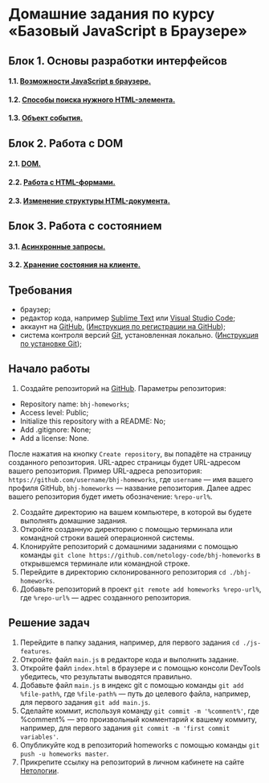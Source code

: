 # Домашние задания по курсу «Базовый JavaScript в Браузере»

## Блок 1. Основы разработки интерфейсов

#### 1.1. [Возможности JavaScript в браузере.](./js-features/)  

#### 1.2. [Способы поиска нужного HTML-элемента.](./element-search/)

#### 1.3. [Объект события.](./event-object/)

## Блок 2. Работа с DOM

#### 2.1. [DOM.](./dom/)

#### 2.2. [Работа с HTML-формами.](./html-forms/)

#### 2.3. [Изменение структуры HTML-документа.](./document-structure/)

## Блок 3. Работа с состоянием

#### 3.1. [Асинхронные запросы.](./async-requests/)

#### 3.2. [Хранение состояния на клиенте.](./client-state)

## Требования

* браузер;
* редактор кода, например [Sublime Text][1] или [Visual Studio Code][2];
* аккаунт на [GitHub.][0] ([Инструкция по регистрации на GitHub][3]);
* система контроля версий [Git][4], установленная локально. ([Инструкция по установке Git][5]);

## Начало работы

1. Создайте репозиторий на [GitHub][0]. Параметры репозитория:
* Repository name: `bhj-homeworks`;
* Access level: Public;
* Initialize this repository with a README: No;
* Add .gitignore: None;
* Add a license: None.

После нажатия на кнопку `Create repository`, вы попадёте на страницу созданного репозитория.
URL-адрес страницы будет URL-адресом вашего репозитория.
Пример URL-адреса репозитория: `https://github.com/username/bhj-homeworks`, где `username` — имя вашего профиля GitHub, `bhj-homeworks` — название репозитория. Далее адрес вашего репозитория будет иметь обозначение: `%repo-url%`.

2. Создайте директорию на вашем компьютере, в которой вы будете выполнять домашние задания.
3. Откройте созданную директорию с помощью терминала или командной строки вашей операционной системы.
4. Клонируйте репозиторий с домашними заданиями с помощью команды `git clone https://github.com/netology-code/bhj-homeworks` в открывшемся терминале или командной строке.
5. Перейдите в директорию склонированного репозитория `cd ./bhj-homeworks`.
6. Добавьте репозиторий в проект `git remote add homeworks %repo-url%`, где `%repo-url%` — адрес созданного репозитория.

## Решение задач
1. Перейдите в папку задания, например, для первого задания `cd ./js-features`.
2. Откройте файл `main.js` в редакторе кода и выполнить задание.
3. Откройте файл `index.html` в браузере и с помощью консоли DevTools убедитесь, что результаты выводятся правильно.
4. Добавьте файл `main.js` в индекс git с помощью команды `git add %file-path%`, где `%file-path%` — путь до целевого файла, например, для первого задания `git add main.js`.
5. Сделайте коммит, используя команду `git commit -m '%comment%'`, где %comment% — это произвольный комментарий к вашему коммиту, например, для первого задания `git commit -m 'first commit variables'`.
6. Опубликуйте код в репозиторий homeworks с помощью команды `git push -u homeworks master`. 
7. Прикрепите ссылку на репозиторий в личном кабинете на сайте [Нетологии][6].


[0]: https://github.com/
[1]: https://www.sublimetext.com/
[2]: https://code.visualstudio.com/
[3]: https://github.com/netology-code/guides/blob/master/github/README.md
[4]: https://git-scm.com/
[5]: https://github.com/netology-code/guides/blob/master/git/README.md
[6]: https://netology.ru/

